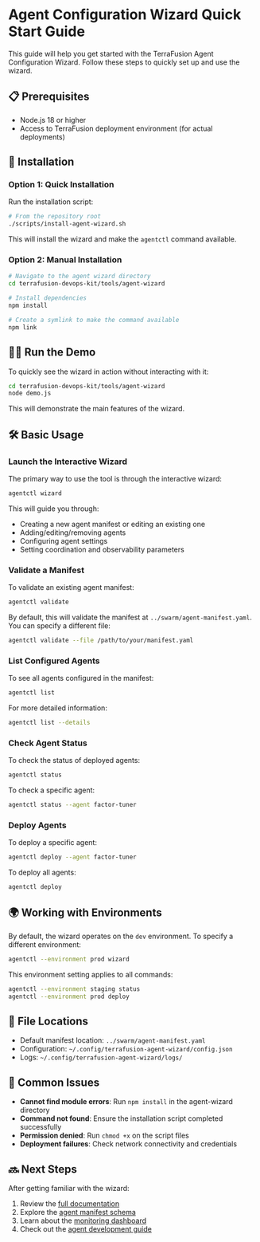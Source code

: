 # Agent Configuration Wizard Quick Start Guide

This guide will help you get started with the TerraFusion Agent Configuration Wizard. Follow these steps to quickly set up and use the wizard.

## 📋 Prerequisites

- Node.js 18 or higher
- Access to TerraFusion deployment environment (for actual deployments)

## 🚀 Installation

### Option 1: Quick Installation

Run the installation script:

```bash
# From the repository root
./scripts/install-agent-wizard.sh
```

This will install the wizard and make the `agentctl` command available.

### Option 2: Manual Installation

```bash
# Navigate to the agent wizard directory
cd terrafusion-devops-kit/tools/agent-wizard

# Install dependencies
npm install

# Create a symlink to make the command available
npm link
```

## 🏃‍♂️ Run the Demo

To quickly see the wizard in action without interacting with it:

```bash
cd terrafusion-devops-kit/tools/agent-wizard
node demo.js
```

This will demonstrate the main features of the wizard.

## 🛠️ Basic Usage

### Launch the Interactive Wizard

The primary way to use the tool is through the interactive wizard:

```bash
agentctl wizard
```

This will guide you through:
- Creating a new agent manifest or editing an existing one
- Adding/editing/removing agents
- Configuring agent settings
- Setting coordination and observability parameters

### Validate a Manifest

To validate an existing agent manifest:

```bash
agentctl validate
```

By default, this will validate the manifest at `../swarm/agent-manifest.yaml`. You can specify a different file:

```bash
agentctl validate --file /path/to/your/manifest.yaml
```

### List Configured Agents

To see all agents configured in the manifest:

```bash
agentctl list
```

For more detailed information:

```bash
agentctl list --details
```

### Check Agent Status

To check the status of deployed agents:

```bash
agentctl status
```

To check a specific agent:

```bash
agentctl status --agent factor-tuner
```

### Deploy Agents

To deploy a specific agent:

```bash
agentctl deploy --agent factor-tuner
```

To deploy all agents:

```bash
agentctl deploy
```

## 🌍 Working with Environments

By default, the wizard operates on the `dev` environment. To specify a different environment:

```bash
agentctl --environment prod wizard
```

This environment setting applies to all commands:

```bash
agentctl --environment staging status
agentctl --environment prod deploy
```

## 📁 File Locations

- Default manifest location: `../swarm/agent-manifest.yaml`
- Configuration: `~/.config/terrafusion-agent-wizard/config.json`
- Logs: `~/.config/terrafusion-agent-wizard/logs/`

## 🚩 Common Issues

- **Cannot find module errors**: Run `npm install` in the agent-wizard directory
- **Command not found**: Ensure the installation script completed successfully
- **Permission denied**: Run `chmod +x` on the script files
- **Deployment failures**: Check network connectivity and credentials

## 🔜 Next Steps

After getting familiar with the wizard:

1. Review the [full documentation](README.md)
2. Explore the [agent manifest schema](../swarm/README.md)
3. Learn about the [monitoring dashboard](../monitoring/grafana/README.md)
4. Check out the [agent development guide](../docs/agent-development.md)